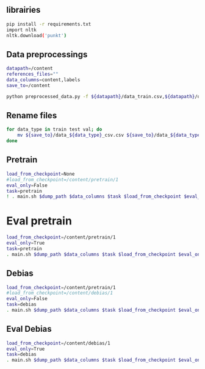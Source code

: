 ## librairies
```bash
pip install -r requirements.txt
import nltk
nltk.download('punkt')
```

## Data preprocessings
```bash
datapath=/content
references_files=""
data_columns=content,labels
save_to=/content

python preprocessed_data.py -f ${datapath}/data_train.csv,${datapath}/data_val.csv,${datapath}/data_test.csv -rf $references_files -dc $data_columns  -st $save_to
```

## Rename files
```bash
for data_type in train test val; do 
    mv ${save_to}/data_${data_type}_csv.csv ${save_to}/data_${data_type}.csv
done
```

## Pretrain
```bash
load_from_checkpoint=None
#load_from_checkpoint=/content/pretrain/1
eval_only=False
task=pretrain
! . main.sh $dump_path $data_columns $task $load_from_checkpoint $eval_only
```

# Eval pretrain
```bash
load_from_checkpoint=/content/pretrain/1
eval_only=True
task=pretrain
. main.sh $dump_path $data_columns $task $load_from_checkpoint $eval_only
```

## Debias
```bash
load_from_checkpoint=/content/pretrain/1
#load_from_checkpoint=/content/debias/1
eval_only=False
task=debias
. main.sh $dump_path $data_columns $task $load_from_checkpoint $eval_only
```

## Eval Debias
```bash
load_from_checkpoint=/content/debias/1
eval_only=True
task=debias
. main.sh $dump_path $data_columns $task $load_from_checkpoint $eval_only
```